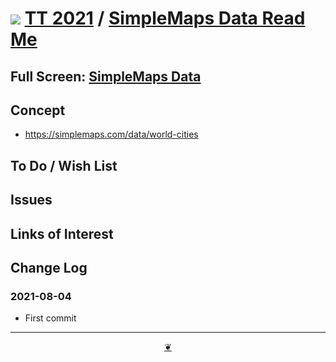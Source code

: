 # [![](https://pushme-pullyou.github.io/tootoo-2021/lib/assets/icons/mark-github.svg )](https://github.com/pushme-pullyou/tootoo-2021/tree/main/data/simplemaps "Source code on GitHub" ) [TT 2021]( https://pushme-pullyou.github.io/tootoo-2021/ "Home page" ) / [SimpleMaps Data Read Me]( https://pushme-pullyou.github.io/tootoo-2021/#data/simplemaps/README.md)


<!--@@@
<div class=iframe-resize ><iframe src=https://pushme-pullyou.github.io/tootoo-2021/ data/simplemaps/ height=100% width=100% ></iframe></div>
_"SimpleMaps Data" in a resizable window. One finger to rotate. Two to zoom._
@@@-->

## Full Screen: [SimpleMaps Data]( https://pushme-pullyou.github.io/tootoo-2021/data/simplemaps/ )


## Concept

* https://simplemaps.com/data/world-cities

## To Do / Wish List


## Issues


## Links of Interest


## Change Log


### 2021-08-04

* First commit


***

<center title="Hello! Click me to go up to the top" ><a class=aDingbat href=javascript:window.scrollTo(0,0);> ❦ </a></center>

